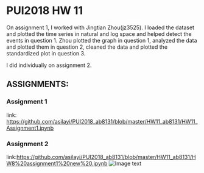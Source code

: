 
# PUI2018 HW 11
On assignment 1, I worked with Jingtian Zhou(jz3525). I loaded the dataset and plotted the time series in natural and log space and helped detect the events in question 1. Zhou plotted the graph in question 1, analyzed the data and plotted them in question 2, cleaned the data and plotted the standardized plot in question 3.

I did individually on assignment 2.
 
## ASSIGNMENTS:

### Assignment 1
link: https://github.com/asilayi/PUI2018_ab8131/blob/master/HW11_ab8131/HW11_Assignment1.ipynb

### Assignment 2
link:https://github.com/asilayi/PUI2018_ab8131/blob/master/HW11_ab8131/HW8%20assignment1%20new%20.ipynb
![Image text](https://github.com/asilayi/PUI2018_ab8131/blob/master/HW11_ab8131/%E5%B1%8F%E5%B9%95%E5%BF%AB%E7%85%A7%202018-12-05%20%E4%B8%8B%E5%8D%8810.29.05.png)
